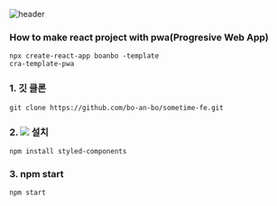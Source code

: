 ![header](https://capsule-render.vercel.app/api?type=venom&color=auto&theme=radical&height=300&section=header&text=BoAnBo-Frontend&fontSize=90)

### How to make react project with pwa(Progresive Web App)

<code>npx create-react-app boanbo -template cra-template-pwa</code>


<h3> 1. 깃 클론 </h3>
<code>git clone https://github.com/bo-an-bo/sometime-fe.git</code> 


<h3> 2.  <img src="https://img.shields.io/badge/styled components-DB7093?style=flat-square&logo=styled-components&logoColor=white"/> 설치 </h3>

<code>npm install styled-components</code>

<h3> 3. npm start </h3>
<code>npm start</code>
